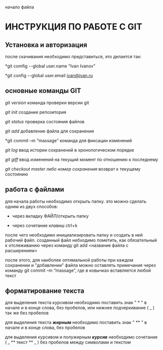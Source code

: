 начало файла

# ИНСТРУКЦИЯ ПО РАБОТЕ С GIT

## Установка и авторизация

после скачивания необходимо представиться, это делается так: 

*git comfig --global user.name "Ivan Ivanov"

*git config --global user.email ivan@ivan.ru

## основные команды GIT

*git version* команда проверки версии git

*git init* создание репозитория

*git status* проверка состояния файлов

*git add* добавление файла для сохранения 

*git commit –m “massage” команда для фиксации изменений

*git log* ввод истории сохранений в хронологическом порядке

*git giff*  ввод изменений на текущий момент по отношению к последнему

*git checkout master либо номер сохранения* возврат к текущему состоянию  

## работа с файлами 

для начала работы необходимо открыть папку. это можно сделать одним из двух способов: 

* через вкладку ФАЙЛ/открыть папку

* через сочетание клавиш ctrl+k

после чего необходимо инициализировать папку и создать в ней рабочий файл.
созданный файл небходимо пометить, как обязательный к отслеживанию через команду git add <название файла с расширением>

после этого, для наиболее оптимальной работы при каждом сохранении и "добавлении" файла можно оставлять примечания через команду git commit –m “massage”, где в ковычках вставляется любой текст 

## форматирование текста

для выделения текста *курсивом* необходимо поставить знак " * " в начале и в конце слова, без пробелов, или нижнее подчеркивание ( _ ) так же без пробелов

 для выделения текста **жирным** необходимо поставить знак " ** " в начале и в конце слова, без пробелов

 для выделения курсивом и полужирным  _**курсив**_ необходимо сочетание ( _ ** текст ** _ ) без пробелов между символами и текстом

